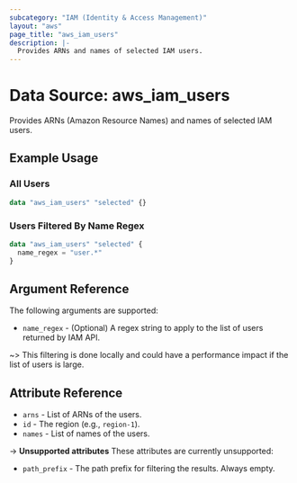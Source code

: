 ```yaml
---
subcategory: "IAM (Identity & Access Management)"
layout: "aws"
page_title: "aws_iam_users"
description: |-
  Provides ARNs and names of selected IAM users.
---
```


# Data Source: aws_iam_users

Provides ARNs (Amazon Resource Names) and names of selected IAM users.

## Example Usage

### All Users

```terraform
data "aws_iam_users" "selected" {}
```

### Users Filtered By Name Regex

```terraform
data "aws_iam_users" "selected" {
  name_regex = "user.*"
}
```

## Argument Reference

The following arguments are supported:

* `name_regex` - (Optional) A regex string to apply to the list of users returned by IAM API.

~> This filtering is done locally and could have a performance impact if the list of users is large.

## Attribute Reference

* `arns` - List of ARNs of the users.
* `id` - The region (e.g., `region-1`).
* `names` - List of names of the users.

->  **Unsupported attributes**
These attributes are currently unsupported:

* `path_prefix` - The path prefix for filtering the results. Always empty.
